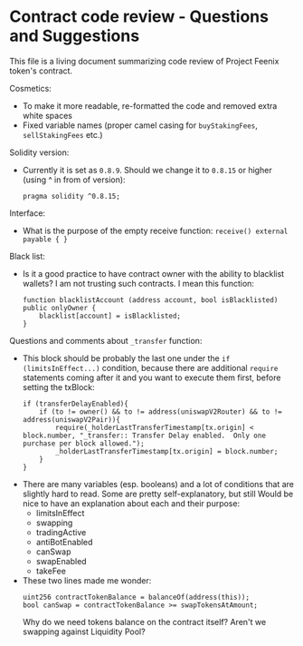 # Contract code review - Questions and Suggestions

This file is a living document summarizing code review of Project Feenix token's contract.

Cosmetics:
- To make it more readable, re-formatted the code and removed extra white spaces
- Fixed variable names (proper camel casing for `buyStakingFees`, `sellStakingFees` etc.)

Solidity version:
- Currently it is set as `0.8.9`. Should we change it to `0.8.15` or higher (using ^ in from of version):
  ```
  pragma solidity ^0.8.15;
  ```

Interface:
- What is the purpose of the empty receive function: `receive() external payable { }`

Black list:
- Is it a good practice to have contract owner with the ability to blacklist wallets? I am not trusting such contracts. I mean this function:
  ```
  function blacklistAccount (address account, bool isBlacklisted) public onlyOwner {
      blacklist[account] = isBlacklisted;
  }
  ```

Questions and comments about `_transfer` function:
- This block should be probably the last one under the `if (limitsInEffect...)` condition, because there are additional `require` statements coming after it and you want to execute them first, before setting the txBlock:
  ```
  if (transferDelayEnabled){
      if (to != owner() && to != address(uniswapV2Router) && to != address(uniswapV2Pair)){
          require(_holderLastTransferTimestamp[tx.origin] < block.number, "_transfer:: Transfer Delay enabled.  Only one purchase per block allowed.");
          _holderLastTransferTimestamp[tx.origin] = block.number;
      }
  }
  ```
- There are many variables (esp. booleans) and a lot of conditions that are slightly hard to read. Some are pretty self-explanatory, but still Would be nice to have an explanation about each and their purpose:
  - limitsInEffect
  - swapping
  - tradingActive
  - antiBotEnabled
  - canSwap
  - swapEnabled
  - takeFee
- These two lines made me wonder:
  ```
  uint256 contractTokenBalance = balanceOf(address(this));
  bool canSwap = contractTokenBalance >= swapTokensAtAmount;
  ```
  Why do we need tokens balance on the contract itself? Aren't we swapping against Liquidity Pool?


